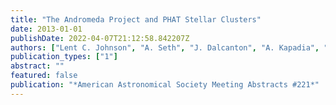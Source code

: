 ```yaml
---
title: "The Andromeda Project and PHAT Stellar Clusters"
date: 2013-01-01
publishDate: 2022-04-07T21:12:58.842207Z
authors: ["Lent C. Johnson", "A. Seth", "J. Dalcanton", "A. Kapadia", "R. Simpson", "C.~J. Lintott", "E.~D. Skillman", "B. Holwerda", "W.~C. Keel", "M. Fouesneau", "PHAT Team", "Andromeda Project Team"]
publication_types: ["1"]
abstract: ""
featured: false
publication: "*American Astronomical Society Meeting Abstracts #221*"
---
```


